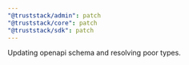 ```yaml
---
"@truststack/admin": patch
"@truststack/core": patch
"@truststack/sdk": patch
---
```


Updating openapi schema and resolving poor types.
